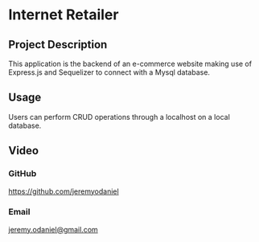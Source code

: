 # Internet Retailer

  ## Project Description
  This application is the backend of an e-commerce website making use of Express.js and Sequelizer to connect with a Mysql database.

  ## Usage
  Users can perform CRUD operations through a localhost on a local database.

  ## Video
  

  ### GitHub
  https://github.com/jeremyodaniel

  ### Email
  jeremy.odaniel@gmail.com

  

